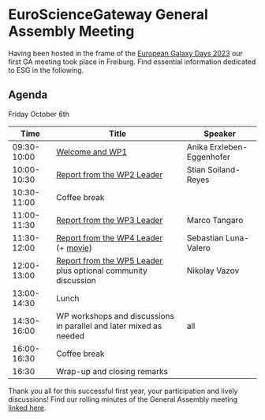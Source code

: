 # EuroScienceGateway General Assembly Meeting

Having been hosted in the frame of the [European Galaxy Days 2023](/events/2023-10-egd/) our first GA meeting took place in Freiburg. Find essential information dedicated to ESG in the following.

## Agenda

Friday October 6th

| Time        |  Title  |  Speaker  |
| ----        |  -----  |  -------  |
| 09:30-10:00 | [Welcome and WP1](https://docs.google.com/presentation/d/1G0V48BavYbbcrKrBKu-jcK5I9PM0olbJ) | Anika Erxleben-Eggenhofer |
| 10:00-10:30 | [Report from the WP2 Leader](https://docs.google.com/presentation/d/1fi2f7FN_dsneUmn8dK6buuspBtVNZwUl) | Stian Soiland-Reyes |
| 10:30-11:00 | Coffee break | |
| 11:00-11:30 | [Report from the WP3 Leader](https://docs.google.com/presentation/d/1W8Qmrjq1ll2EFjXpD7MKgn03ll8S0FbT) | Marco Tangaro |
| 11:30-12:00 | [Report from the WP4 Leader](https://docs.google.com/presentation/d/17psMxhLY1u0SrHfI4_497-m1UMrtO-Nh)<br> (+ [movie](https://drive.google.com/file/d/1SMyL-MRwRaMLpBl_8RqTd7_7BVs0TZMt/view?usp=drive_link)) | Sebastian Luna-Valero |
| 12:00-13:00 | [Report from the WP5 Leader](https://docs.google.com/presentation/d/1XQEENqUL9TUh1ahw5sfJLHCXCrj7ClRB)<br> plus optional community discussion | Nikolay Vazov | 
| 13:00-14:30 | Lunch | |
| 14:30-16:00 | WP workshops and discussions in parallel and later mixed as needed | all |
| 16:00-16:30 | Coffee break | |
| 16:30       | Wrap-up and closing remarks | |

Thank you all for this successful first year, your participation and lively discussions! Find our rolling minutes of the General Assembly meeting [linked here](https://docs.google.com/document/d/1HfSFHiUI0T_b1Z3w0T3Othrbhw6xS1pHnL0DVuLeQEs).
